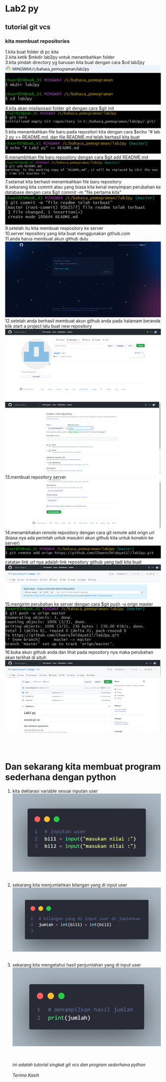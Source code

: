 # Lab2 py

## tutorial git vcs

### kita membuat repositories

1.kita buat folder di pc kita<br>
2.kita ketik $mkdir lab2py untuk menambahkan folder<br>
3.kita pindah directory yg barusan kita buat dengan cara $cd lab2py <br>
![gambar 1](foto/9.png) <br>
4.kita akan inisilasisasi folder git dengan cara $git init <br>
![gambar2](foto/10.png)<br>
5.kita menambahkan file baru pada repositori kita dengan cara $echo “# lab 2 py >> README.md. dan file README.md telah berhasil kita buat <br>
![gambar3](foto/12.png) <br>
6.menambhkan file baru repository dengan cara $git add README.md <br>
![gambar4](foto/11.png) <br>
7.selamat kita berhasil menambahkan file baru repository <br>
8.sekarang kita commit atau yang biasa kita kenal menyimpan perubahan ke database dengan cara $git commit -m "file pertama kita" <br>
![gambar5](foto/13.png) <br>
9.setelah itu kita membuat respository ke server <br>
10.server repository yang kita buat menggunakan github.com <br>
11.anda harus membuat akun github dulu <br>
![gambar6](foto/ss11.png) <br>
12.setelah anda berhasil membuat akun github anda pada halamam beranda klik start a project lalu buat new repository
![gambar7](foto/1.png)<br> ![gambar7](foto/2.png)
13.membuat repository server <br>
![gambar8](foto/3.png) <br>
14.menambhakan remote repository dengan cara git remote add orign url <br>
(biasa nya ada perintah untuk masukin akun github kita untuk konekin ke server) <br>
![gambar9](foto/15.png) <br>
catatan link url nya adalah link repository github yang tadi kita buat <br>
![gambar10](foto/4.png) <br>
15.mengirim perubahan ke server dengan cara $git push -u orign master <br>
![gambar11](foto/16.png) <br>
16.buka akun github anda dan lihat pada repository nya maka perubahan akan terlihat di situh <br>
![gambar12](foto/18.png) <br>
<br> <br> <br>

# Dan sekarang kita membuat program sederhana dengan python

1. kita deklarasi variable sesuai inputan user
   ![gambar5](foto/5.png)
   <br> <br>
2. sekarang kita menjumlahkan bilangan yang di input user
   ![gambar6](foto/6.png)
   <br><br>
3. sekarang kita mengetahui hasil penjumlahan yang di input user
   ![gamabar7](foto/7.png)
   <br><br><br>

   <i>ini adalah tutorial singkat git vcs dan program sederhana python </i>
   <br><br>
   <i>Terima Kasih</i>

